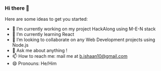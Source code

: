 ### Hi there 👋

Here are some ideas to get you started:

- 🔭 I’m currently working on my project HackAlong using M-E-N stack
- 🌱 I’m currently learning React
- 👯 I’m looking to collaborate on any Web Development projects using Node.js
- 💬 Ask me about anything !
- 📫 How to reach me: mail me at b.ishaan10@gmail.com
- 😄 Pronouns: He/Him
